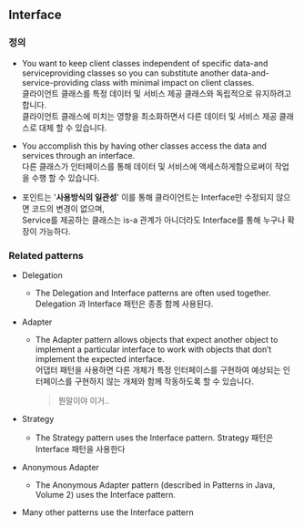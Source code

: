 ## Interface

### 정의
- You want to keep client classes independent of specific data-and serviceproviding classes so you can substitute another data-and-service-providing class with minimal impact on client classes.  
  클라이언트 클래스를 특정 데이터 및 서비스 제공 클래스와 독립적으로 유지하려고합니다.  
  클라이언트 클래스에 미치는 영향을 최소화하면서 다른 데이터 및 서비스 제공 클래스로 대체 할 수 있습니다.


- You accomplish this by having other classes access the data and services through an interface.  
  다른 클래스가 인터페이스를 통해 데이터 및 서비스에 액세스하게함으로써이 작업을 수행 할 수 있습니다.


- 포인트는 '**사용방식의 일관성**'
  이를 통해 클라이언트는 Interface만 수정되지 않으면 코드의 변경이 없으며,  
  Service를 제공하는 클래스는 is-a 관계가 아니더라도 Interface를 통해 누구나 확장이 가능하다.

### Related patterns
- Delegation
  - The Delegation and Interface patterns are often used together.  
    Delegation 과 Interface 패턴은 종종 함께 사용된다.
- Adapter
  - The Adapter pattern allows objects that expect another object to implement a particular interface to work with objects that don’t implement the expected interface.  
    어댑터 패턴을 사용하면 다른 개체가 특정 인터페이스를 구현하여 예상되는 인터페이스를 구현하지 않는 개체와 함께 작동하도록 할 수 있습니다.
    > 뭔말이야 이거..

- Strategy
  - The Strategy pattern uses the Interface pattern.
    Strategy 패턴은 Interface 패턴을 사용한다
- Anonymous Adapter
  - The Anonymous Adapter pattern (described in Patterns in Java, Volume 2) uses the Interface pattern.

- Many other patterns use the Interface pattern
